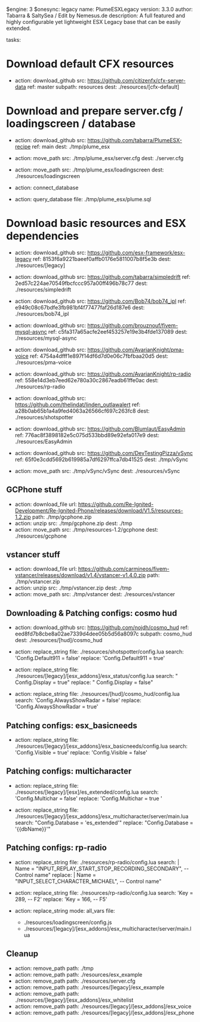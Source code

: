 $engine: 3
$onesync: legacy
name: PlumeESXLegacy
version: 3.3.0
author: Tabarra & SaltySea / Edit by Nemesus.de
description: A full featured and highly configurable yet lightweight ESX Legacy base that can be easily extended. 

tasks:
  # Download default CFX resources
  - action: download_github
    src: https://github.com/citizenfx/cfx-server-data
    ref: master
    subpath: resources
    dest: ./resources/[cfx-default]
  
  # Download and prepare server.cfg / loadingscreen / database
  - action: download_github
    src: https://github.com/tabarra/PlumeESX-recipe
    ref: main
    dest: ./tmp/plume_esx

  - action: move_path
    src: ./tmp/plume_esx/server.cfg
    dest: ./server.cfg

  - action: move_path
    src: ./tmp/plume_esx/loadingscreen
    dest: ./resources/loadingscreen

  - action: connect_database
  - action: query_database
    file: ./tmp/plume_esx/plume.sql

  # Download basic resources and ESX dependencies
  - action: download_github
    src: https://github.com/esx-framework/esx-legacy
    ref: 8153f6a9221baeef0affb0176e5811007b8f5e3b
    dest: ./resources/[legacy]

  - action: download_github
    src: https://github.com/tabarra/simpledrift
    ref: 2ed57c224ae70549fbcfccc957a00ff496b78c77
    dest: ./resources/simpledrift

  - action: download_github
    src: https://github.com/Bob74/bob74_ipl
    ref: e949c08c67bdfe3fb981bf4f77477faf26d187e6
    dest: ./resources/bob74_ipl
  
  - action: download_github
    src: https://github.com/brouznouf/fivem-mysql-async
    ref: c5fa317a65acfe2eef453257e19e3b4fde137089
    dest: ./resources/mysql-async

  - action: download_github
    src: https://github.com/AvarianKnight/pma-voice
    ref: 4754a4dfff1e897f14df6d7d0e06c7fbfbaa20d5
    dest: ./resources/pma-voice

  - action: download_github
    src: https://github.com/AvarianKnight/rp-radio
    ref: 558e14d3eb7eed62e780a30c2867eadb61ffe0ac
    dest: ./resources/rp-radio

  - action: download_github
    src: https://github.com/thelindat/linden_outlawalert
    ref: a28b0ab65b1a4a9fed4063a26566cf697c263fc8
    dest: ./resources/shotspotter

  - action: download_github
    src: https://github.com/Blumlaut/EasyAdmin
    ref: 776ac8f3898182e5c075d533bbd89e92efa017e9
    dest: ./resources/EasyAdmin

  - action: download_github
    src: https://github.com/DevTestingPizza/vSync
    ref: 65f0e3cdd5692b619985a7df6297ffca7db41525
    dest: ./tmp/vSync

  - action: move_path
    src: ./tmp/vSync/vSync
    dest: ./resources/vSync

  ## GCPhone stuff
  - action: download_file
    url: https://github.com/Re-Ignited-Development/Re-Ignited-Phone/releases/download/V1.5/resources-1.2.zip
    path: ./tmp/gcphone.zip
  - action: unzip
    src: ./tmp/gcphone.zip
    dest: ./tmp
  - action: move_path
    src: ./tmp/resources-1.2/gcphone
    dest: ./resources/gcphone

  ## vstancer stuff
  - action: download_file
    url: https://github.com/carmineos/fivem-vstancer/releases/download/v1.4/vstancer-v1.4.0.zip
    path: ./tmp/vstancer.zip
  - action: unzip
    src: ./tmp/vstancer.zip
    dest: ./tmp
  - action: move_path
    src: ./tmp/vstancer
    dest: ./resources/vstancer


  ## Downloading & Patching configs: cosmo hud
  - action: download_github
    src: https://github.com/nojdh/cosmo_hud
    ref: eed8fd7b8cbe8a02ae7339d4dee05b5d56a8097c
    subpath: cosmo_hud
    dest: ./resources/[hud]/cosmo_hud

  - action: replace_string
    file: ./resources/shotspotter/config.lua
    search: 'Config.Default911 = false'
    replace: 'Config.Default911 = true'

  - action: replace_string
    file: ./resources/[legacy]/[esx_addons]/esx_status/config.lua
    search: "    Config.Display        = true"
    replace: "    Config.Display        = false"

  - action: replace_string
    file: ./resources/[hud]/cosmo_hud/config.lua
    search: 'Config.AlwaysShowRadar = false'
    replace: 'Config.AlwaysShowRadar = true'

  ## Patching configs: esx_basicneeds
  - action: replace_string
    file: ./resources/[legacy]/[esx_addons]/esx_basicneeds/config.lua
    search: 'Config.Visible = true'
    replace: 'Config.Visible = false'

  ## Patching configs: multicharacter 
  - action: replace_string
    file: ./resources/[legacy]/[esx]/es_extended/config.lua
    search: 'Config.Multichar                = false'
    replace: 'Config.Multichar = true '

  - action: replace_string
    file: ./resources/[legacy]/[esx_addons]/esx_multicharacter/server/main.lua
    search: "Config.Database = 'es_extended'"
    replace: "Config.Database = '{{dbName}}'"


  ## Patching configs: rp-radio
  - action: replace_string
    file: ./resources/rp-radio/config.lua
    search: |
      Name = "INPUT_REPLAY_START_STOP_RECORDING_SECONDARY", -- Control name"
    replace: | 
      Name = "INPUT_SELECT_CHARACTER_MICHAEL", -- Control name"

  - action: replace_string
    file: ./resources/rp-radio/config.lua
    search: 'Key = 289, -- F2'
    replace: 'Key = 166, -- F5'

  - action: replace_string
    mode: all_vars
    file: 
    - ./resources/loadingscreen/config.js
    - ./resources/[legacy]/[esx_addons]/esx_multicharacter/server/main.lua

  
  ## Cleanup
  - action: remove_path
    path: ./tmp
  - action: remove_path
    path: ./resources/esx_example
  - action: remove_path
    path: ./resources/server.cfg
  - action: remove_path
    path: ./resources/[legacy]/esx_example
  - action: remove_path
    path: ./resources/[legacy]/[esx_addons]/esx_whitelist
  - action: remove_path
    path: ./resources/[legacy]/[esx_addons]/esx_voice
  - action: remove_path
    path: ./resources/[legacy]/[esx_addons]/esx_phone

